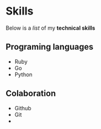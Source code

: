 # Skills
Below is a _list_ of my **technical skills**
## Programing languages
- Ruby
- Go
- Python
## Colaboration
- Github
- Git
-
